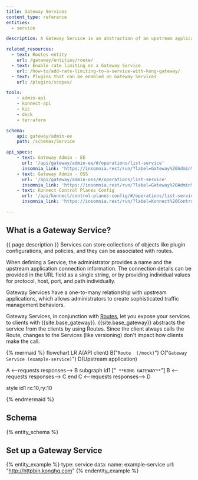 ```yaml
---
title: Gateway Services
content_type: reference
entities:
  - service

description: A Gateway Service is an abstraction of an upstream application that services requests.

related_resources:
  - text: Routes entity
    url: /gateway/entities/route/
  - text: Enable rate limiting on a Gateway Service
    url: /how-to/add-rate-limiting-to-a-service-with-kong-gateway/
  - text: Plugins that can be enabled on Gateway Services
    url: /plugins/scopes/

tools:
    - admin-api
    - konnect-api
    - kic
    - deck
    - terraform

schema:
    api: gateway/admin-ee
    path: /schemas/Service

api_specs:
    - text: Gateway Admin - EE
      url: '/api/gateway/admin-ee/#/operations/list-service'
      insomnia_link: 'https://insomnia.rest/run/?label=Gateway%20Admin%20Enterprise%20API&uri=https%3A%2F%2Fraw.githubusercontent.com%2FKong%2Fdeveloper.konghq.com%2Fmain%2Fapi-specs%2FGateway-EE%2Flatest%2Fkong-ee.yaml'
    - text: Gateway Admin - OSS
      url: '/api/gateway/admin-oss/#/operations/list-service'
      insomnia_link: 'https://insomnia.rest/run/?label=Gateway%20Admin%20OSS%20API&uri=https%3A%2F%2Fraw.githubusercontent.com%2FKong%2Fdeveloper.konghq.com%2Fmain%2Fapi-specs%2FGateway-OSS%2Flatest%2Fkong-oss.yaml'
    - text: Konnect Control Planes Config
      url: '/api/konnect/control-planes-config/#/operations/list-service'
      insomnia_link: 'https://insomnia.rest/run/?label=Konnect%20Control%20Plane%20Config&uri=https%3A%2F%2Fraw.githubusercontent.com%2FKong%2Fdeveloper.konghq.com%2Fmain%2Fapi-specs%2FKonnect%2Fcontrol-planes-config%2Fcontrol-planes-config.yaml'

---
```


## What is a Gateway Service?

{{ page.description }} 
Services can store collections of objects like plugin configurations, and policies, and they can be associated with routes.

When defining a Service, the administrator provides a name and the upstream application connection information. 
The connection details can be provided in the URL field as a single string, or by providing individual values for protocol, host, port, and path individually.

Gateway Services have a one-to-many relationship with upstream applications, which allows administrators to create sophisticated traffic management behaviors.

Gateway Services, in conjunction with [Routes](/gateway/entities/route/), let you expose your services to clients with {{site.base_gateway}}. 
{{site.base_gateway}} abstracts the service from the clients by using Routes. 
Since the client always calls the Route, changes to the Services (like versioning) don't impact how clients make the call. 

{% mermaid %}
flowchart LR
  A(API client)
  B("`Route 
  (/mock)`")
  C("`Gateway Service
  (example-service)`")
  D(Upstream 
  application)
  
  A <--requests
  responses--> B
  subgraph id1 ["`
  **KONG GATEWAY**`"]
    B <--requests
    responses--> C
  end
  C <--requests
  responses--> D

  style id1 rx:10,ry:10
  
{% endmermaid %}

## Schema

{% entity_schema %}

## Set up a Gateway Service

{% entity_example %}
type: service
data:
  name: example-service
  url: "http://httpbin.konghq.com"
{% endentity_example %}

